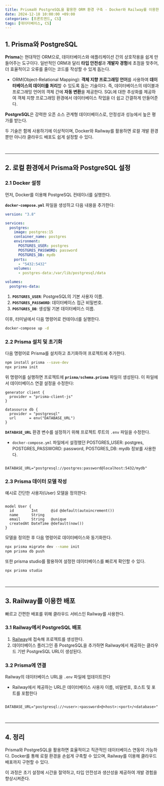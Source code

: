```yaml
---
title: Prisma와 PostgreSQL을 활용한 ORM 환경 구축 - Docker와 Railway를 이용한 배포 가이드
date: 2024-12-18 10:00:00 +09:00
categories: [프론트엔드, CS]
tags: [데이터베이스, CS]
---
```


## 1. Prisma와 PostgreSQL

**Prisma**는 현대적인 ORM으로, 데이터베이스와 애플리케이션 간의 상호작용을 쉽게 만들어주는 도구이다. 일반적인 ORM과 달리 **타입 안전성**과 **개발자 경험**에 초점을 맞추어, 더 효율적이고 오류를 줄이는 코드를 작성할 수 있게 돕는다.

- ORM(Object-Relational Mapping): **객체 지향 프로그래밍 언어**를 사용하여 **데이터베이스의 데이터를 처리**할 수 있도록 돕는 기술이다. 즉, 데이터베이스의 테이블과 프로그래밍 언어의 객체 간에 **자동 변환**을 제공한다. SQL에 대한 추상화를 제공하여 객체 지향 프로그래밍 환경에서 데이터베이스 작업을 더 쉽고 간결하게 만들어준다.

**PostgreSQL**은 강력한 오픈 소스 관계형 데이터베이스로, 안정성과 성능에서 높은 평가를 받는다.

두 기술은 함께 사용하기에 이상적이며, Docker와 Railway를 활용하면 로컬 개발 환경뿐만 아니라 클라우드 배포도 쉽게 설정할 수 있다.

<br />

---

## 2. 로컬 환경에서 Prisma와 PostgreSQL 설정

### 2.1 Docker 설정

먼저, Docker를 이용해 PostgreSQL 컨테이너를 실행한다.

**`docker-compose.yml`** 파일을 생성하고 다음 내용을 추가한다:

```yaml
version: "3.8"

services:
  postgres:
    image: postgres:15
    container_name: postgres
    environment:
      POSTGRES_USER: postgres
      POSTGRES_PASSWORD: password
      POSTGRES_DB: mydb
    ports:
      - "5432:5432"
    volumes:
      - postgres-data:/var/lib/postgresql/data

volumes:
  postgres-data:
```

1. **`POSTGRES_USER`**: PostgreSQL의 기본 사용자 이름.
2. **`POSTGRES_PASSWORD`**: 데이터베이스 접근 비밀번호.
3. **`POSTGRES_DB`**: 생성될 기본 데이터베이스 이름.

이후, 터미널에서 다음 명령어로 컨테이너를 실행한다.

```bash
docker-compose up -d
```

### 2.2 Prisma 설치 및 초기화

다음 명령어로 Prisma를 설치하고 초기화하여 프로젝트에 추가한다.

```bash
npm install prisma --save-dev
npx prisma init
```

위 명령어를 실행하면 프로젝트에 **`prisma/schema.prisma`** 파일이 생성된다. 이 파일에서 데이터베이스 연결 설정을 수정한다:

```
generator client {
  provider = "prisma-client-js"
}

datasource db {
  provider = "postgresql"
  url      = env("DATABASE_URL")
}
```

**`DATABASE_URL`** 환경 변수를 설정하기 위해 프로젝트 루트의 `.env` 파일을 수정한다.

- `docker-compose.yml` 파일에서 설정했던 POSTGRES_USER: postgres, POSTGRES_PASSWORD: password, POSTGRES_DB: mydb 정보를 사용한다.

```

DATABASE_URL="postgresql://postgres:password@localhost:5432/mydb"
```

### 2.3 Prisma 데이터 모델 작성

예시로 간단한 사용자(User) 모델을 정의한다:

```

model User {
  id        Int      @id @default(autoincrement())
  name      String
  email     String   @unique
  createdAt DateTime @default(now())
}
```

모델을 정의한 후 다음 명령어로 데이터베이스와 동기화한다.

```bash
npx prisma migrate dev --name init
npm prisma db push
```

또한 prisma studio를 활용하여 설정한 데이터베이스를 빠르게 확인할 수 있다.

```jsx
npx prisma studio
```

<br />

---

## 3. Railway를 이용한 배포

빠르고 간편한 배포를 위해 클라우드 서비스인 Railway를 사용한다.

### 3.1 Railway에서 PostgreSQL 배포

1. [Railway](https://railway.app/)에 접속해 프로젝트를 생성한다.
2. 데이터베이스 플러그인 중 PostgreSQL을 추가하면 Railway에서 제공하는 클라우드 기반 PostgreSQL URL이 생성된다.

### 3.2 Prisma에 연결

Railway의 데이터베이스 URL을 `.env` 파일에 업데이트한다

- Railway에서 제공하는 URL은 데이터베이스 사용자 이름, 비밀번호, 호스트 및 포트를 포함한다

```

DATABASE_URL="postgresql://<user>:<password>@<host>:<port>/<database>"
```

<br />

---

## 4. 정리

Prisma와 PostgreSQL을 활용하면 효율적이고 직관적인 데이터베이스 연동이 가능하다. Docker를 통해 로컬 환경을 손쉽게 구축할 수 있으며, Railway를 이용해 클라우드 배포까지 구현할 수 있다.

이 과정은 초기 설정에 시간을 절약하고, 타입 안전성과 생산성을 제공하여 개발 경험을 향상시켜준다.
